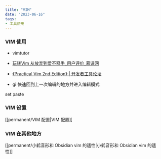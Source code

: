 ```yaml
---
title: "VIM"
date: "2023-06-16"
tags:
- 工具使用
---
```


### VIM 使用

- vimtutor
- [玩转Vim 从放弃到爱不释手_用户评价_慕课网](https://www.imooc.com/coursescore/1129)
- [《Practical Vim 2nd Edition》 | 开发者工具论坛](https://learnku.com/docs/practical-vim-2nd-edition)

- gi 快速回到上一次编辑的地方并进入编辑模式

set paste
### VIM 设置

[[permanent/VIM 配置|VIM 配置]]


### VIM 在其他地方

[[permanent/小鹤音形和 Obsidian vim 的适性|小鹤音形和 Obsidian vim 的适性]]